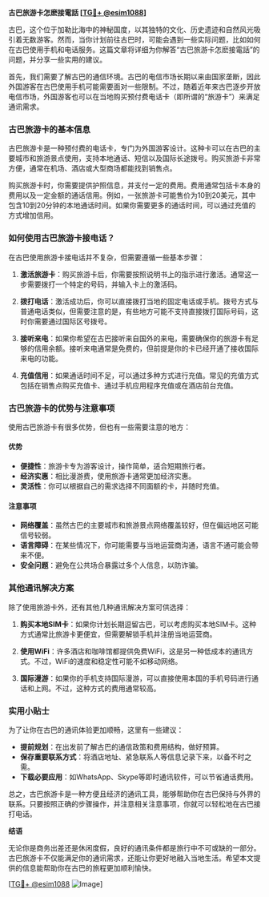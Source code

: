 **古巴旅游卡怎麽接電話 [[TG💪+ @esim1088](https://t.me/s/esim1088)]**

古巴，这个位于加勒比海中的神秘国度，以其独特的文化、历史遗迹和自然风光吸引着无数游客。然而，当你计划前往古巴时，可能会遇到一些实际问题，比如如何在古巴使用手机和电话服务。这篇文章将详细为你解答“古巴旅游卡怎麽接電話”的问题，并分享一些实用的建议。

首先，我们需要了解古巴的通信环境。古巴的电信市场长期以来由国家垄断，因此外国游客在古巴使用手机可能需要面对一些限制。不过，随着近年来古巴逐步开放电信市场，外国游客也可以在当地购买预付费电话卡（即所谓的“旅游卡”）来满足通讯需求。

### 古巴旅游卡的基本信息

古巴旅游卡是一种预付费的电话卡，专门为外国游客设计。这种卡可以在古巴的主要城市和旅游景点使用，支持本地通话、短信以及国际长途拨号。购买旅游卡非常方便，通常在机场、酒店或大型商场都能找到销售点。

购买旅游卡时，你需要提供护照信息，并支付一定的费用。费用通常包括卡本身的费用以及一定金额的通话信用。例如，一张旅游卡可能售价为10到20美元，其中包含10到20分钟的本地通话时间。如果你需要更多的通话时间，可以通过充值的方式增加信用。

### 如何使用古巴旅游卡接电话？

在古巴使用旅游卡接电话并不复杂，但需要遵循一些基本步骤：

1. **激活旅游卡**：购买旅游卡后，你需要按照说明书上的指示进行激活。通常这一步需要拨打一个特定的号码，并输入卡上的激活码。

2. **拨打电话**：激活成功后，你可以直接拨打当地的固定电话或手机。拨号方式与普通电话类似，但需要注意的是，有些地方可能不支持直接拨打国际号码，这时你需要通过国际区号拨号。

3. **接听来电**：如果你希望在古巴接听来自国外的来电，需要确保你的旅游卡有足够的信用余额。接听来电通常是免费的，但前提是你的卡已经开通了接收国际来电的功能。

4. **充值信用**：如果通话时间不足，可以通过多种方式进行充值。常见的充值方式包括在销售点购买充值卡、通过手机应用程序充值或在酒店前台充值。

### 古巴旅游卡的优势与注意事项

使用古巴旅游卡有很多优势，但也有一些需要注意的地方：

#### 优势

- **便捷性**：旅游卡专为游客设计，操作简单，适合短期旅行者。
- **经济实惠**：相比漫游费，使用旅游卡通常更加经济实惠。
- **灵活性**：你可以根据自己的需求选择不同面额的卡，并随时充值。

#### 注意事项

- **网络覆盖**：虽然古巴的主要城市和旅游景点网络覆盖较好，但在偏远地区可能信号较弱。
- **语言障碍**：在某些情况下，你可能需要与当地运营商沟通，语言不通可能会带来不便。
- **安全问题**：避免在公共场合暴露过多个人信息，以防诈骗。

### 其他通讯解决方案

除了使用旅游卡外，还有其他几种通讯解决方案可供选择：

1. **购买本地SIM卡**：如果你计划长期逗留古巴，可以考虑购买本地SIM卡。这种方式通常比旅游卡更便宜，但需要解锁手机并注册当地运营商。

2. **使用WiFi**：许多酒店和咖啡馆都提供免费WiFi，这是另一种低成本的通讯方式。不过，WiFi的速度和稳定性可能不如移动网络。

3. **国际漫游**：如果你的手机支持国际漫游，可以直接使用本国的手机号码进行通话和上网。不过，这种方式的费用通常较高。

### 实用小贴士

为了让你在古巴的通讯体验更加顺畅，这里有一些建议：

- **提前规划**：在出发前了解古巴的通信政策和费用结构，做好预算。
- **保存重要联系方式**：将酒店地址、紧急联系人等信息记录下来，以备不时之需。
- **下载必要应用**：如WhatsApp、Skype等即时通讯软件，可以节省通话费用。

总之，古巴旅游卡是一种方便且经济的通讯工具，能够帮助你在古巴保持与外界的联系。只要按照正确的步骤操作，并注意相关注意事项，你就可以轻松地在古巴接打电话。

**结语**

无论你是商务出差还是休闲度假，良好的通讯条件都是旅行中不可或缺的一部分。古巴旅游卡不仅能满足你的通讯需求，还能让你更好地融入当地生活。希望本文提供的信息能帮助你在古巴的旅程更加顺利愉快。

[[TG💪+ @esim1088](https://t.me/s/esim1088) ![Image](https://i.postimg.cc/4NQfJmqS/Snipaste-2025-05-13-00-14-12.png)]